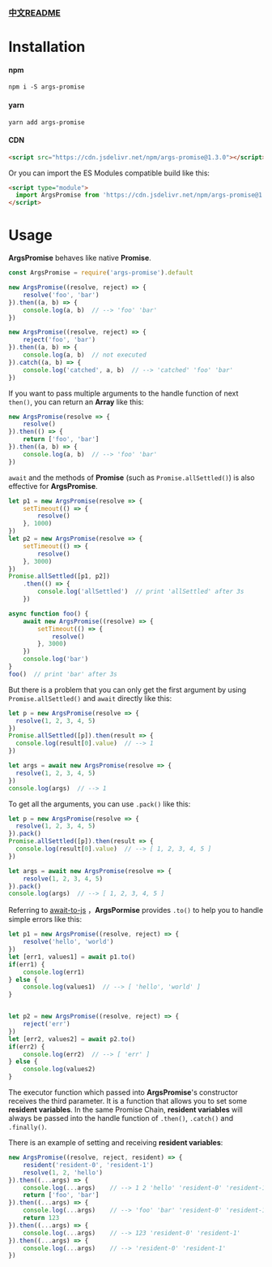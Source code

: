 ### [中文README](./README-zh.md)



# Installation

#### npm

```shell
npm i -S args-promise
```

#### yarn

```shell
yarn add args-promise
```



#### CDN

```html
<script src="https://cdn.jsdelivr.net/npm/args-promise@1.3.0"></script>
```

Or you can import the ES Modules compatible build like this:

```html
<script type="module">
  import ArgsPromise from 'https://cdn.jsdelivr.net/npm/args-promise@1.3.0/dist/ArgsPromise.esm.min.js'
</script>
```





# Usage

**ArgsPromise** behaves like native **Promise**. 

```javascript
const ArgsPromise = require('args-promise').default

new ArgsPromise((resolve, reject) => {
    resolve('foo', 'bar')
}).then((a, b) => {
    console.log(a, b)  // --> 'foo' 'bar'
})

new ArgsPromise((resolve, reject) => {
    reject('foo', 'bar')
}).then((a, b) => {
    console.log(a, b)  // not executed
}).catch((a, b) => {
    console.log('catched', a, b)  // --> 'catched' 'foo' 'bar'
})
```



If you want to pass multiple arguments to the handle function of next `then()`, you can return an **Array** like this:

```javascript
new ArgsPromise(resolve => {
    resolve()
}).then(() => {
    return ['foo', 'bar']
}).then((a, b) => {
    console.log(a, b)  // --> 'foo' 'bar'
})
```





`await` and the methods of **Promise** (such as `Promise.allSettled()`) is also effective for **ArgsPromise**.

```javascript
let p1 = new ArgsPromise(resolve => {
    setTimeout(() => {
        resolve()
    }, 1000)
})
let p2 = new ArgsPromise(resolve => {
    setTimeout(() => {
        resolve()
    }, 3000)
})
Promise.allSettled([p1, p2])
    .then(() => {
        console.log('allSettled')  // print 'allSettled' after 3s
    })
```

```javascript
async function foo() {
    await new ArgsPromise((resolve) => {
        setTimeout(() => {
            resolve()
        }, 3000)
    })
    console.log('bar')
}
foo()  // print 'bar' after 3s
```

But there is a problem that you can only get the first argument by using `Promise.allSettled()` and `await` directly like this:

```javascript
let p = new ArgsPromise(resolve => {
  resolve(1, 2, 3, 4, 5)
})
Promise.allSettled([p]).then(result => {
  console.log(result[0].value)  // --> 1
})

let args = await new ArgsPromise(resolve => {
  resolve(1, 2, 3, 4, 5)
})
console.log(args)  // --> 1
```

To get all the arguments, you can use `.pack()` like this:

```javascript
let p = new ArgsPromise(resolve => {
  resolve(1, 2, 3, 4, 5)
}).pack()
Promise.allSettled([p]).then(result => {
  console.log(result[0].value)  // --> [ 1, 2, 3, 4, 5 ]
})

let args = await new ArgsPromise(resolve => {
	resolve(1, 2, 3, 4, 5)
}).pack()
console.log(args)  // --> [ 1, 2, 3, 4, 5 ]
```



Referring to [await-to-js](https://www.npmjs.com/package/await-to-js) ，**ArgsPormise** provides `.to()` to help you to handle simple errors like this:

```javascript
let p1 = new ArgsPromise((resolve, reject) => {
	resolve('hello', 'world')
})
let [err1, values1] = await p1.to()
if(err1) {
	console.log(err1)
} else {
	console.log(values1)  // --> [ 'hello', 'world' ]
}


let p2 = new ArgsPromise((resolve, reject) => {
	reject('err')
})
let [err2, values2] = await p2.to()
if(err2) {
	console.log(err2)  // --> [ 'err' ]
} else {
	console.log(values2)
}
```



The executor function  which passed into **ArgsPromise**'s constructor receives the third parameter. It is a function that allows you to set some **resident variables**. In the same Promise Chain, **resident variables** will always be passed into the handle function of `.then()`, `.catch()` and `.finally()`.

There is an example of setting and receiving **resident variables**:

```javascript
new ArgsPromise((resolve, reject, resident) => {
    resident('resident-0', 'resident-1')
    resolve(1, 2, 'hello')
}).then((...args) => {
    console.log(...args)    // --> 1 2 'hello' 'resident-0' 'resident-1'
    return ['foo', 'bar']
}).then((...args) => {
    console.log(...args)    // --> 'foo' 'bar' 'resident-0' 'resident-1'
    return 123
}).then((...args) => {
    console.log(...args)    // --> 123 'resident-0' 'resident-1'
}).then((...args) => {
    console.log(...args)    // --> 'resident-0' 'resident-1'
})
```

